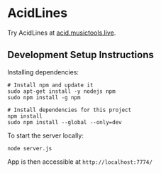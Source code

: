 # AcidLines

Try AcidLines at [acid.musictools.live](acid.musictools.live).

## Development Setup Instructions

Installing dependencies:

```
# Install npm and update it
sudo apt-get install -y nodejs npm
sudo npm install -g npm

# Install dependencies for this project
npm install
sudo npm install --global --only=dev
```

To start the server locally:

```
node server.js
```

App is then accessible at `http://localhost:7774/`
